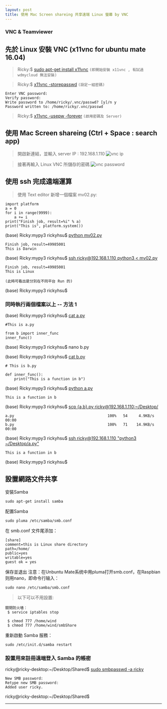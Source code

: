 ```yaml
---
layout: post
title: 使用 Mac Screen shareing 共享遠端 Linux 螢幕 by VNC
---
```


### VNC & Teamviewer
    

## 先於 Linux 安裝 VNC (x11vnc for ubuntu mate 16.04)

  >Ricky:$ [sudo apt-get install x11vnc]()
  ```(即開始安裝 x11vnc , 有試過 wdmycloud 無法安裝)```

  >Ricky:$ [x11vnc -storepasswd]()
  ```(設定一組密碼)```
  
  ```
  Enter VNC password:
  Verify password:
  Write password to /home/ricky/.vnc/passwd? [y]/n y
  Password written to: /home/ricky/.vnc/passwd
  ```

  >Ricky:$ [x11vnc -usepw -forever]()
  ```(啟用密碼及 Server)```

## 使用 Mac Screen shareing (Ctrl + Space : search app)

  >開啟新連結，並輸入 server IP : 192.168.1.110
  ![vnc ip](/assets/images/screen_shareing_ip.png "VNC IP")

  >接著再輸入 Linux VNC 所儲存的密碼
  ![vnc password](/assets/images/vnc_passwd.png "passwd")

## 使用 ssh 完成遠端運算

  >使用 Text editor 新增一個檔案 mv02.py:
    
    import platform
    a = 0
    for i in range(9999):
        a += i
    print("Finish job, result=%i" % a)
    print("This is", platform.system())

  (base) Ricky:mypy3 rickyhsu$ [python mv02.py]()
    
    Finish job, result=49985001
    This is Darwin

  (base) Ricky:mypy3 rickyhsu$ [ssh ricky@192.168.1.110 python3 < mv02.py]()
    
    Finish job, result=49985001
    This is Linux

```(此時可看出是分別在不同平台 Run 的)```
  
  (base) Ricky:mypy3 rickyhsu$ 

### 同時執行兩個檔案以上 -- 方法 1

(base) Ricky:mypy3 rickyhsu$ [cat a.py]()

```
#This is a.py

from b import inner_func
inner_func()
```

(base) Ricky:mypy3 rickyhsu$ nano b.py

(base) Ricky:mypy3 rickyhsu$ [cat b.py]()

```
# This is b.py

def inner_func():
    print("This is a function in b")
```

(base) Ricky:mypy3 rickyhsu$ [python a.py]()

```
This is a function in b
```

(base) Ricky:mypy3 rickyhsu$ [scp {a,b}.py ricky@192.168.1.110:~/Desktop/]()

```
a.py                                          100%   54     4.9KB/s   00:00    
b.py                                          100%   71    14.9KB/s   00:00    
```

(base) Ricky:mypy3 rickyhsu$ [ssh ricky@192.168.1.110 "python3 ~/Desktop/a.py"]()

```
This is a function in b
```

(base) Ricky:mypy3 rickyhsu$ 

## 設置網路文件共享

安裝Samba

```
sudo apt-get install samba
```

配置Samba

```
sudo pluma /etc/samba/smb.conf
```

在 smb.conf 文件尾添加：

```
[share]
comment=this is Linux share directory
path=/home/
public=yes
writable=yes
guest ok = yes
```
保存並退出
注意：在Unbuntu Mate系统中用pluma打开smb.conf，在Raspbian则用nano，即命令行输入：

```
sudo nano /etc/samba/smb.conf
```

>以下可以不用設置:

```
關閉防火墙：
 $ service iptables stop

 $ chmod 777 /home/wind
 $ chmod 777 /home/wind/smbShare
```

重新啟動 Samba 服務：

```
sudo /etc/init.d/samba restart
```

### 設置用來註冊遠端登入 Samba 的帳密

ricky@ricky-desktop:~/Desktop/Shared$ [sudo smbpasswd -a ricky]()

```
New SMB password:
Retype new SMB password:
Added user ricky.
```

ricky@ricky-desktop:~/Desktop/Shared$ 


---


